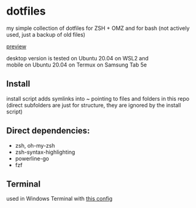 # dotfiles
my simple collection of dotfiles for ZSH + OMZ and for bash (not actively used, just a backup of old files)

[preview](https://github.com/Maneren/dotfiles/blob/master/preview.png)

desktop version is tested on Ubuntu 20.04 on WSL2 and  
mobile on Ubuntu 20.04 on Termux on Samsung Tab 5e

## Install
install script adds symlinks into ~ pointing to files and folders in this repo  
(direct subfolders are just for structure, they are ignored by the install script)

## Direct dependencies:
 - zsh, oh-my-zsh
 - zsh-syntax-highlighting
 - powerline-go
 - fzf

## Terminal
used in Windows Terminal with [this config](https://github.com/Maneren/WindowsTerminalConfig)